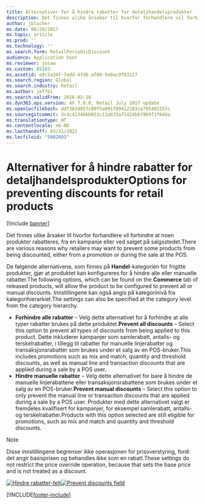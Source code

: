 ```yaml
---
title: Alternativer for å hindre rabatter for detaljhandelsprodukter
description: Det finnes ulike årsaker til hvorfor forhandlere vil forhindre at noen produkter rabatteres, fra en kampanje eller ved salget på salgsstedet.
author: jblucher
ms.date: 06/20/2017
ms.topic: article
ms.prod: ''
ms.technology: ''
ms.search.form: RetailPeriodicDiscount
audience: Application User
ms.reviewer: josaw
ms.custom: 85183
ms.assetid: e8c5a24f-7edd-4fd6-af80-5e0ac9f03127
ms.search.region: Global
ms.search.industry: Retail
ms.author: jeffbl
ms.search.validFrom: 2016-02-28
ms.dyn365.ops.version: AX 7.0.0, Retail July 2017 update
ms.openlocfilehash: ddf3834057c89f5a091f09412183ca79540225fc
ms.sourcegitcommit: 3cdc42346bb653c13ab33a7142dbb7969f1f6dda
ms.translationtype: HT
ms.contentlocale: nb-NO
ms.lasthandoff: 03/31/2021
ms.locfileid: "5802893"
---
```

# <a name="options-for-preventing-discounts-for-retail-products"></a><span data-ttu-id="eba10-103">Alternativer for å hindre rabatter for detaljhandelsprodukter</span><span class="sxs-lookup"><span data-stu-id="eba10-103">Options for preventing discounts for retail products</span></span>

[!include [banner](includes/banner.md)]

<span data-ttu-id="eba10-104">Det finnes ulike årsaker til hvorfor forhandlere vil forhindre at noen produkter rabatteres, fra en kampanje eller ved salget på salgsstedet.</span><span class="sxs-lookup"><span data-stu-id="eba10-104">There are various reasons why retailers may want to prevent some products from being discounted, either from a promotion or during the sale at the POS.</span></span>

<span data-ttu-id="eba10-105">De følgende alternativene, som finnes på **Handel**-kategorien for frigitte produkter, gjør at produktet kan konfigureres for å hindre alle eller manuelle rabatter.</span><span class="sxs-lookup"><span data-stu-id="eba10-105">The following options, which can be found on the **Commerce** tab of released products, will allow the product to be configured to prevent all or manual discounts.</span></span> <span data-ttu-id="eba10-106">Innstillingene kan også angis på kategorinivå fra kategorihierarkiet.</span><span class="sxs-lookup"><span data-stu-id="eba10-106">The settings can also be specified at the category level from the category hierarchy.</span></span>

- <span data-ttu-id="eba10-107">**Forhindre alle rabatter** – Velg dette alternativet for å forhindre at alle typer rabatter brukes på dette produktet.</span><span class="sxs-lookup"><span data-stu-id="eba10-107">**Prevent all discounts** – Select this option to prevent all types of discounts from being applied to this product.</span></span> <span data-ttu-id="eba10-108">Dette inkluderer kampanjer som samlerabatt, antalls- og terskelrabatter, i tillegg til rabatter for manuelle linjerabatter og transaksjonsrabatter som brukes under et salg av en POS-bruker.</span><span class="sxs-lookup"><span data-stu-id="eba10-108">This includes promotions such as mix and match, quantity and threshold discounts, as well as manual line and transaction discounts that are applied during a sale by a POS user.</span></span>
- <span data-ttu-id="eba10-109">**Hindre manuelle rabatter** – Velg dette alternativet for bare å hindre de manuelle linjerabattene eller transaksjonsrabattene som brukes under et salg av en POS-bruker.</span><span class="sxs-lookup"><span data-stu-id="eba10-109">**Prevent manual discounts** – Select this option to only prevent the manual line or transaction discounts that are applied during a sale by a POS user.</span></span> <span data-ttu-id="eba10-110">Produkter med dette alternativet valgt er fremdeles kvalifisert for kampanjer, for eksempel samlerabatt, antalls- og terskelrabatter.</span><span class="sxs-lookup"><span data-stu-id="eba10-110">Products with this option selected are still eligible for promotions, such as mix and match and quantity and threshold discounts.</span></span>

> [!NOTE]
> <span data-ttu-id="eba10-111">Disse innstillingene begrenser ikke operasjonen for prisoverstyring, fordi det angir basisprisen og behandles ikke som en rabatt.</span><span class="sxs-lookup"><span data-stu-id="eba10-111">These settings do not restrict the price override operation, because that sets the base price and is not treated as a discount.</span></span>

<span data-ttu-id="eba10-112">[![Hindre rabatter-felt](./media/prevent-discounts.png)](./media/prevent-discounts.png)</span><span class="sxs-lookup"><span data-stu-id="eba10-112">[![Prevent discounts field](./media/prevent-discounts.png)](./media/prevent-discounts.png)</span></span>


[!INCLUDE[footer-include](../includes/footer-banner.md)]
